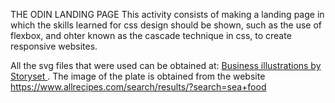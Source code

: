 THE ODIN LANDING PAGE 
This activity consists of making a landing page in which the skills learned for css design should be shown, such as the use of flexbox, and ohter known as the cascade technique in css, to create responsive websites.


All the svg files that were used can be obtained at: <a href="https://storyset.com/business"> Business illustrations by Storyset </a>. The image of the plate is obtained from the website https://www.allrecipes.com/search/results/?search=sea+food
